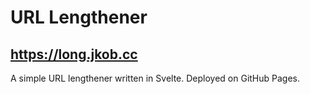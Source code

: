 # URL Lengthener

## https://long.jkob.cc

A simple URL lengthener written in Svelte. Deployed on GitHub Pages.
